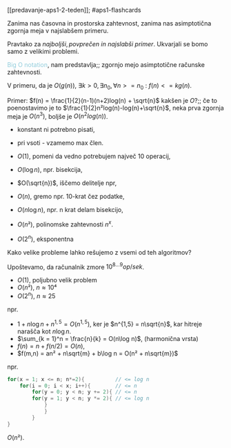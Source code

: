 [[predavanje-aps1-2-teden]]; #aps1-flashcards 

Zanima nas časovna in prostorska zahtevnost, zanima nas asimptotična zgornja meja v najslabšem primeru.

Pravtako za $najboljši, povprečen \ in \ najslabši \ primer$. Ukvarjali se bomo samo z velikimi problemi.

<font color="#92cddc">Big O notation</font>, nam predstavlja;; zgornjo mejo asimptotične računske zahtevnosti.
<!--SR:!2024-11-03,15,290-->

V primeru, da je $O(g(n))$, $\exists k > 0, \exists n_0, \forall n >= n_0 \ : \ f(n) <= kg(n)$.

Primer: $f(n) = \frac{1}{2}(n-1)(n+2)log(n) + \sqrt{n}$ kakšen je $O$?;; če to poenostavimo je to $\frac{1}{2}n²log(n)-log(n)+\sqrt{n}$, neka prva zgornja meja je $O(n^3)$, boljše je $O(n^2log(n))$.
<!--SR:!2024-11-03,15,290-->

- konstant ni potrebno pisati,
- pri vsoti - vzamemo max člen.

- $O(1)$, pomeni da vedno potrebujem največ 10 operacij,
- $O(\log{n})$, npr. bisekcija,
- $O(\sqrt{n})$, iščemo delitelje npr,
- $O(n)$, gremo npr. 10-krat čez podatke,
- $O(n\log n)$, npr. n krat delam bisekcijo,
- $O(n²)$, polinomske zahtevnosti $n^x$.
- $O(2^n)$, eksponentna

Kako velike probleme lahko rešujemo z vsemi od teh algoritmov?

Upoštevamo, da računalnik zmore $10^{8...9}op/sek$. 
- $O(1)$, poljubno velik problem
- $O(n²)$, $n \approx 10⁴$
- $O(2^n)$, $n \approx 25$

npr. 
- $1+n\log n + n^{1,5} = O(n^{1,5})$, ker je $n^{1,5} = n\sqrt{n}$, kar hitreje narašča kot $n\log n$.
- $\sum_{k = 1}^n = \frac{n}{k} = O(n\log n)$, (harmonična vrsta)
- $f(n) = n + f(n/2) = O(n)$,
- $f(m,n) = an² + n\sqrt{m} + b\log n = O(n² + n\sqrt{m})$


npr. 

```c++
for(x = 1; x <= n; n*=2){          // <= log n
	for(i = 0; i < x; i++){        // <= n
		for(y = 0; y < n; y += 2){ // <= n
		for(y = 1; y < n; y *= 2){ // <= log n
			}	
			}
		}
}
```

$O(n²)$.

